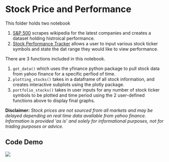 # Stock Price and Performance

This folder holds two notebook

1. [S&P 500](https://github.com/jasonmchlee/exploratory-data-analysis/blob/master/Stock%20Prices/S%26P%20500.ipynb) scrapes wikipedia for the latest companies and creates a dataset holding histroical performance.
2. [Stock Performance Tracker](https://github.com/jasonmchlee/exploratory-data-analysis/blob/master/Stock%20Prices/Stock%20Performance%20Tracker.ipynb) allows a user to input various stock ticker symbols and state the dat range they would like to view performance.

  There are 3 functions included in this notebook.
    
   1. `get_data()` which uses the yfinance python package to pull stock data from yahoo finance for a specific perfiod of time.
   2. `plotting_stocks()` takes in a dataframe of all stock information, and creates interactive subplots using the plotly package.
   3. `portfolio_stocks()` takes in user inputs for any number of stock ticker symbols to be plotted and time period using the 2 user-defined functions above to display final graphs.

**Disclaimer:** *Stock prices are not sourced from all markets and may be delayed depending on real time data available from yahoo finance. Information is provided 'as is' and solely for informational purposes, not for trading purposes or advice.*

## Code Demo
<img src="https://github.com/jasonmchlee/exploratory-data-analysis/blob/master/Stock%20Prices/code_display.gif">


